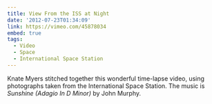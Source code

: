 ```yaml
---
title: View From the ISS at Night
date: '2012-07-23T01:34:09'
link: https://vimeo.com/45878034
embed: true
tags:
  - Video
  - Space
  - International Space Station
---
```

Knate Myers stitched together this wonderful time-lapse video, using photographs taken from the International Space Station. The music is <cite>Sunshine (Adagio In D Minor)</cite> by John Murphy.
